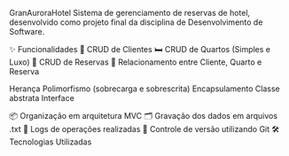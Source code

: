 GranAuroraHotel
Sistema de gerenciamento de reservas de hotel, desenvolvido como projeto final da disciplina de Desenvolvimento de Software.

✨ Funcionalidades
📄 CRUD de Clientes
🛏️ CRUD de Quartos (Simples e Luxo)
📅 CRUD de Reservas
🔗 Relacionamento entre Cliente, Quarto e Reserva

Herança
Polimorfismo (sobrecarga e sobrescrita)
Encapsulamento
Classe abstrata
Interface

📦 Organização em arquitetura MVC
🗂️ Gravação dos dados em arquivos .txt
📜 Logs de operações realizadas
🔄 Controle de versão utilizando Git
🛠️ Tecnologias Utilizadas
